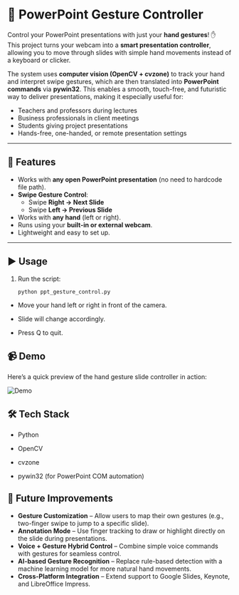 # 🎥 PowerPoint Gesture Controller

Control your PowerPoint presentations with just your **hand gestures**! ✋  
This project turns your webcam into a **smart presentation controller**, allowing you to move through slides with simple hand movements instead of a keyboard or clicker.  

The system uses **computer vision (OpenCV + cvzone)** to track your hand and interpret swipe gestures, which are then translated into **PowerPoint commands** via **pywin32**. This enables a smooth, touch-free, and futuristic way to deliver presentations, making it especially useful for:  

- Teachers and professors during lectures  
- Business professionals in client meetings  
- Students giving project presentations  
- Hands-free, one-handed, or remote presentation settings  

---

## 🚀 Features
- Works with **any open PowerPoint presentation** (no need to hardcode file path).  
- **Swipe Gesture Control**:
  - Swipe **Right → Next Slide**
  - Swipe **Left → Previous Slide**
- Works with **any hand** (left or right).  
- Runs using your **built-in or external webcam**.  
- Lightweight and easy to set up.
  
---


## ▶️ Usage

1. Run the script:
   ```bash
   python ppt_gesture_control.py

- Move your hand left or right in front of the camera.
  
- Slide will change accordingly.

- Press Q to quit.

## 📹 Demo

Here’s a quick preview of the hand gesture slide controller in action:

![Demo](demo.gif)


## 🛠️ Tech Stack

- Python
  
- OpenCV
  
- cvzone
  
- pywin32 (for PowerPoint COM automation)

## 📌 Future Improvements

- **Gesture Customization** – Allow users to map their own gestures (e.g., two-finger swipe to jump to a specific slide).  
- **Annotation Mode** – Use finger tracking to draw or highlight directly on the slide during presentations.  
- **Voice + Gesture Hybrid Control** – Combine simple voice commands with gestures for seamless control.  
- **AI-based Gesture Recognition** – Replace rule-based detection with a machine learning model for more natural hand movements.  
- **Cross-Platform Integration** – Extend support to Google Slides, Keynote, and LibreOffice Impress.  
